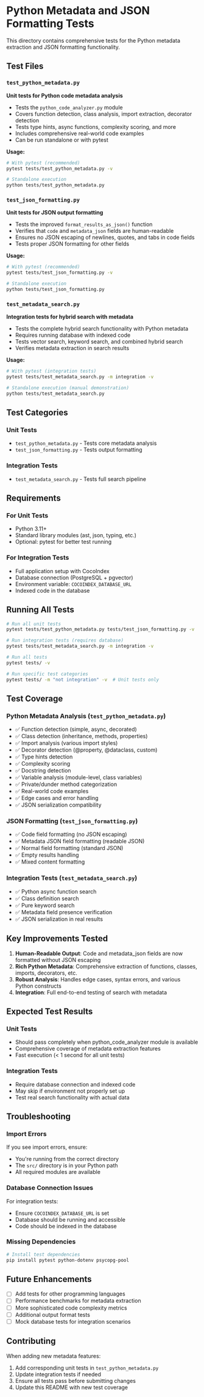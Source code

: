 # Python Metadata and JSON Formatting Tests

This directory contains comprehensive tests for the Python metadata extraction and JSON formatting functionality.

## Test Files

### `test_python_metadata.py`
**Unit tests for Python code metadata analysis**

- Tests the `python_code_analyzer.py` module
- Covers function detection, class analysis, import extraction, decorator detection
- Tests type hints, async functions, complexity scoring, and more
- Includes comprehensive real-world code examples
- Can be run standalone or with pytest

**Usage:**
```bash
# With pytest (recommended)
pytest tests/test_python_metadata.py -v

# Standalone execution
python tests/test_python_metadata.py
```

### `test_json_formatting.py`
**Unit tests for JSON output formatting**

- Tests the improved `format_results_as_json()` function
- Verifies that `code` and `metadata_json` fields are human-readable
- Ensures no JSON escaping of newlines, quotes, and tabs in code fields
- Tests proper JSON formatting for other fields

**Usage:**
```bash
# With pytest (recommended)
pytest tests/test_json_formatting.py -v

# Standalone execution
python tests/test_json_formatting.py
```

### `test_metadata_search.py`
**Integration tests for hybrid search with metadata**

- Tests the complete hybrid search functionality with Python metadata
- Requires running database with indexed code
- Tests vector search, keyword search, and combined hybrid search
- Verifies metadata extraction in search results

**Usage:**
```bash
# With pytest (integration tests)
pytest tests/test_metadata_search.py -m integration -v

# Standalone execution (manual demonstration)
python tests/test_metadata_search.py
```

## Test Categories

### Unit Tests
- `test_python_metadata.py` - Tests core metadata analysis
- `test_json_formatting.py` - Tests output formatting

### Integration Tests  
- `test_metadata_search.py` - Tests full search pipeline

## Requirements

### For Unit Tests
- Python 3.11+
- Standard library modules (ast, json, typing, etc.)
- Optional: pytest for better test running

### For Integration Tests
- Full application setup with CocoIndex
- Database connection (PostgreSQL + pgvector)
- Environment variable: `COCOINDEX_DATABASE_URL`
- Indexed code in the database

## Running All Tests

```bash
# Run all unit tests
pytest tests/test_python_metadata.py tests/test_json_formatting.py -v

# Run integration tests (requires database)
pytest tests/test_metadata_search.py -m integration -v

# Run all tests
pytest tests/ -v

# Run specific test categories
pytest tests/ -m "not integration" -v  # Unit tests only
```

## Test Coverage

### Python Metadata Analysis (`test_python_metadata.py`)
- ✅ Function detection (simple, async, decorated)
- ✅ Class detection (inheritance, methods, properties)
- ✅ Import analysis (various import styles)
- ✅ Decorator detection (@property, @dataclass, custom)
- ✅ Type hints detection
- ✅ Complexity scoring
- ✅ Docstring detection
- ✅ Variable analysis (module-level, class variables)
- ✅ Private/dunder method categorization
- ✅ Real-world code examples
- ✅ Edge cases and error handling
- ✅ JSON serialization compatibility

### JSON Formatting (`test_json_formatting.py`)
- ✅ Code field formatting (no JSON escaping)
- ✅ Metadata JSON field formatting (readable JSON)
- ✅ Normal field formatting (standard JSON)
- ✅ Empty results handling
- ✅ Mixed content formatting

### Integration Tests (`test_metadata_search.py`)
- ✅ Python async function search
- ✅ Class definition search
- ✅ Pure keyword search
- ✅ Metadata field presence verification
- ✅ JSON serialization in real results

## Key Improvements Tested

1. **Human-Readable Output**: Code and metadata_json fields are now formatted without JSON escaping
2. **Rich Python Metadata**: Comprehensive extraction of functions, classes, imports, decorators, etc.
3. **Robust Analysis**: Handles edge cases, syntax errors, and various Python constructs
4. **Integration**: Full end-to-end testing of search with metadata

## Expected Test Results

### Unit Tests
- Should pass completely when python_code_analyzer module is available
- Comprehensive coverage of metadata extraction features
- Fast execution (< 1 second for all unit tests)

### Integration Tests
- Require database connection and indexed code
- May skip if environment not properly set up
- Test real search functionality with actual data

## Troubleshooting

### Import Errors
If you see import errors, ensure:
- You're running from the correct directory
- The `src/` directory is in your Python path
- All required modules are available

### Database Connection Issues
For integration tests:
- Ensure `COCOINDEX_DATABASE_URL` is set
- Database should be running and accessible
- Code should be indexed in the database

### Missing Dependencies
```bash
# Install test dependencies
pip install pytest python-dotenv psycopg-pool
```

## Future Enhancements

- [ ] Add tests for other programming languages
- [ ] Performance benchmarks for metadata extraction
- [ ] More sophisticated code complexity metrics
- [ ] Additional output format tests
- [ ] Mock database tests for integration scenarios

## Contributing

When adding new metadata features:
1. Add corresponding unit tests in `test_python_metadata.py`
2. Update integration tests if needed
3. Ensure all tests pass before submitting changes
4. Update this README with new test coverage